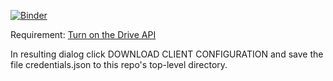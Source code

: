 [![Binder](https://mybinder.org/badge_logo.svg)](https://mybinder.org/v2/gh/ottok92/BreastCancerWisconsinDiagnostic/master?filepath=notebooks%2Feda.ipynb)

Requirement: [Turn on the Drive API](https://developers.google.com/drive/api/v3/quickstart/python)

In resulting dialog click DOWNLOAD CLIENT CONFIGURATION and save the file credentials.json to this repo's top-level directory.
